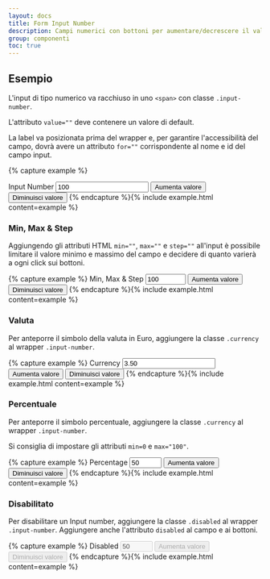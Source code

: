 ```yaml
---
layout: docs
title: Form Input Number
description: Campi numerici con bottoni per aumentare/decrescere il valore per i form
group: componenti
toc: true
---
```


## Esempio



L'input di tipo numerico va racchiuso in uno `<span>` con classe `.input-number`.

L'attributo `value=""` deve contenere un valore di default.

La label va posizionata prima del wrapper e, per garantire l'accessibilità del campo, dovrà avere un attributo `for=""` corrispondente al nome e id del campo input.

{% capture example %}

<label for="inputNumber1" class="input-number-label">Input Number</label>
<span class="input-number">
	<input type="number" id="inputNumber1" name="inputNumber1" value="100">
	<button class="add">
		<span class="sr-only">Aumenta valore</span>
	</button>
	<button class="sub">
		<span class="sr-only">Diminuisci valore</span>
	</button>
</span>
{% endcapture %}{% include example.html content=example %}

### Min, Max & Step

Aggiungendo gli attributi HTML `min=""`, `max=""` e `step=""` all'input è possibile limitare il valore minimo e massimo del campo e decidere di quanto varierà a ogni click sui bottoni.

{% capture example %}
<label for="inputNumber2" class="input-number-label">Min, Max & Step</label>
<span class="input-number">
	<input type="number" id="inputNumber2" name="inputNumber2" value="100" min="-2000" max="15000" step="500">
	<button class="add">
		<span class="sr-only">Aumenta valore</span>
	</button>
	<button class="sub">
		<span class="sr-only">Diminuisci valore</span>
	</button>
</span>
{% endcapture %}{% include example.html content=example %}

### Valuta

Per anteporre il simbolo della valuta in Euro, aggiungere la classe `.currency` al wrapper `.input-number`.

{% capture example %}
<label for="inputNumber3" class="input-number-label">Currency</label>
<span class="input-number currency">
	<input type="number" id="inputNumber3" name="inputNumber3" value="3.50" min="0">
	<button class="add">
		<span class="sr-only">Aumenta valore</span>
	</button>
	<button class="sub">
		<span class="sr-only">Diminuisci valore</span>
	</button>
</span>
{% endcapture %}{% include example.html content=example %}

### Percentuale

Per anteporre il simbolo percentuale, aggiungere la classe `.currency` al wrapper `.input-number`.

Si consiglia di impostare gli attributi `min=0` e `max="100"`.

{% capture example %}
<label for="inputNumber4" class="input-number-label">Percentage</label>
<span class="input-number percentage">
	<input type="number" id="inputNumber4" name="inputNumber4" value="50" min="0" max="100" step="10">
	<button class="add">
		<span class="sr-only">Aumenta valore</span>
	</button>
	<button class="sub">
		<span class="sr-only">Diminuisci valore</span>
	</button>
</span>
{% endcapture %}{% include example.html content=example %}

### Disabilitato

Per disabilitare un Input number, aggiungere la classe `.disabled` al wrapper `.input-number`.
Aggiungere anche l'attributo `disabled` al campo e ai bottoni.

{% capture example %}
<label for="inputNumber5" class="input-number-label">Disabled</label>
<span class="input-number disabled">
	<input type="number" id="inputNumber5" name="inputNumber5" value="50" min="0" max="100" step="1" disabled>
	<button class="add" disabled>
		<span class="sr-only">Aumenta valore</span>
	</button>
	<button class="sub" disabled>
		<span class="sr-only">Diminuisci valore</span>
	</button>
</span>
{% endcapture %}{% include example.html content=example %}
